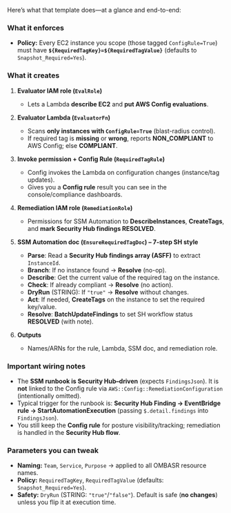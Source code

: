 Here’s what that template does—at a glance and end-to-end:

### What it enforces

* **Policy:** Every EC2 instance you scope (those tagged `ConfigRule=True`) must have **`${RequiredTagKey}=${RequiredTagValue}`** (defaults to `Snapshot_Required=Yes`).

### What it creates

1. **Evaluator IAM role (`EvalRole`)**

   * Lets a Lambda **describe EC2** and **put AWS Config evaluations**.

2. **Evaluator Lambda (`EvaluatorFn`)**

   * Scans **only instances with `ConfigRule=True`** (blast-radius control).
   * If required tag is **missing** or **wrong**, reports **NON\_COMPLIANT** to AWS Config; else **COMPLIANT**.

3. **Invoke permission + Config Rule (`RequiredTagRule`)**

   * Config invokes the Lambda on configuration changes (instance/tag updates).
   * Gives you a **Config rule** result you can see in the console/compliance dashboards.

4. **Remediation IAM role (`RemediationRole`)**

   * Permissions for SSM Automation to **DescribeInstances**, **CreateTags**, and **mark Security Hub findings RESOLVED**.

5. **SSM Automation doc (`EnsureRequiredTagDoc`) – 7-step SH style**

   * **Parse**: Read a **Security Hub findings array (ASFF)** to extract `InstanceId`.
   * **Branch**: If no instance found → **Resolve** (no-op).
   * **Describe**: Get the current value of the required tag on the instance.
   * **Check**: If already compliant → **Resolve** (no action).
   * **DryRun** (STRING): If `"true"` → **Resolve** without changes.
   * **Act**: If needed, **CreateTags** on the instance to set the required key/value.
   * **Resolve**: **BatchUpdateFindings** to set SH workflow status **RESOLVED** (with note).

6. **Outputs**

   * Names/ARNs for the rule, Lambda, SSM doc, and remediation role.

### Important wiring notes

* The **SSM runbook is Security Hub–driven** (expects `FindingsJson`).
  It is **not** linked to the Config rule via `AWS::Config::RemediationConfiguration` (intentionally omitted).
* Typical trigger for the runbook is:
  **Security Hub Finding → EventBridge rule → StartAutomationExecution** (passing `$.detail.findings` into `FindingsJson`).
* You still keep the **Config rule** for posture visibility/tracking; remediation is handled in the **Security Hub flow**.

### Parameters you can tweak

* **Naming:** `Team`, `Service`, `Purpose` → applied to all OMBASR resource names.
* **Policy:** `RequiredTagKey`, `RequiredTagValue` (defaults: `Snapshot_Required=Yes`).
* **Safety:** `DryRun` (STRING: `"true"`/`"false"`). Default is safe (**no changes**) unless you flip it at execution time.
